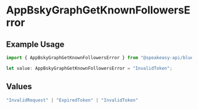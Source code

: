 # AppBskyGraphGetKnownFollowersError

## Example Usage

```typescript
import { AppBskyGraphGetKnownFollowersError } from "@speakeasy-api/bluesky/models/errors";

let value: AppBskyGraphGetKnownFollowersError = "InvalidToken";
```

## Values

```typescript
"InvalidRequest" | "ExpiredToken" | "InvalidToken"
```